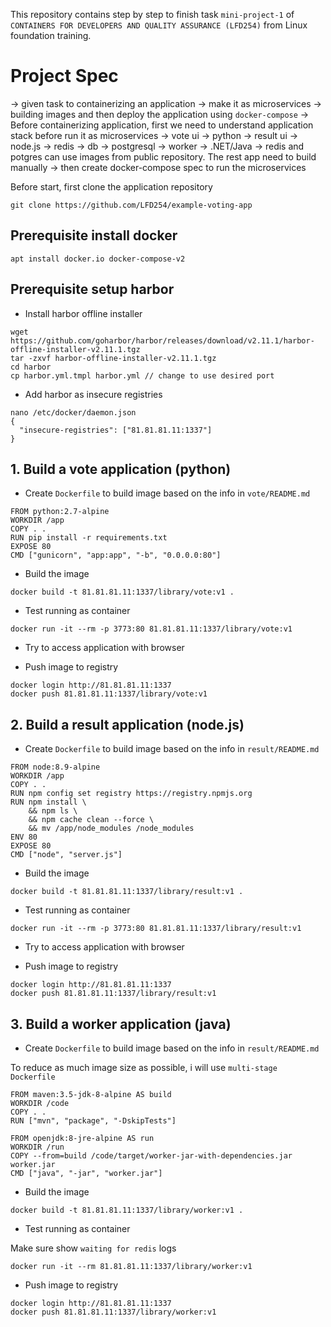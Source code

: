 This repository contains step by step to finish task `mini-project-1` of `CONTAINERS FOR DEVELOPERS AND QUALITY ASSURANCE (LFD254)` from Linux foundation training.

# Project Spec

→ given task to containerizing an application
→ make it as microservices
→ building images and then deploy the application using `docker-compose`
→ Before containerizing application, first we need to understand application stack before run it as microservices
→ vote ui → python
→ result ui → node.js
→ redis
→ db → postgresql
→ worker → .NET/Java
→ redis and potgres can use images from public repository. The rest app need to build manually
→ then create docker-compose spec to run the microservices

Before start, first clone the application repository

```
git clone https://github.com/LFD254/example-voting-app
```

## Prerequisite install docker

```
apt install docker.io docker-compose-v2
```

## Prerequisite setup harbor

- Install harbor offline installer 

```
wget https://github.com/goharbor/harbor/releases/download/v2.11.1/harbor-offline-installer-v2.11.1.tgz
tar -zxvf harbor-offline-installer-v2.11.1.tgz
cd harbor
cp harbor.yml.tmpl harbor.yml // change to use desired port
```

- Add harbor as insecure registries

```
nano /etc/docker/daemon.json
{
  "insecure-registries": ["81.81.81.11:1337"]
}
```

## 1. Build a vote application (python)

- Create `Dockerfile` to build image based on the info in `vote/README.md`

```
FROM python:2.7-alpine
WORKDIR /app
COPY . .
RUN pip install -r requirements.txt
EXPOSE 80
CMD ["gunicorn", "app:app", "-b", "0.0.0.0:80"]
```

- Build the image

```
docker build -t 81.81.81.11:1337/library/vote:v1 .
```

- Test running as container

```
docker run -it --rm -p 3773:80 81.81.81.11:1337/library/vote:v1
```

- Try to access application with browser

- Push image to registry

```
docker login http://81.81.81.11:1337
docker push 81.81.81.11:1337/library/vote:v1
```

## 2. Build a result application (node.js)

- Create `Dockerfile` to build image based on the info in `result/README.md`

```
FROM node:8.9-alpine
WORKDIR /app
COPY . .
RUN npm config set registry https://registry.npmjs.org
RUN npm install \
    && npm ls \
    && npm cache clean --force \
    && mv /app/node_modules /node_modules
ENV 80
EXPOSE 80
CMD ["node", "server.js"]
```

- Build the image

```
docker build -t 81.81.81.11:1337/library/result:v1 .
```

- Test running as container

```
docker run -it --rm -p 3773:80 81.81.81.11:1337/library/result:v1
```

- Try to access application with browser

- Push image to registry

```
docker login http://81.81.81.11:1337
docker push 81.81.81.11:1337/library/result:v1
```

## 3. Build a worker application (java)

- Create `Dockerfile` to build image based on the info in `result/README.md`

To reduce as much image size as possible, i will use `multi-stage Dockerfile`

```
FROM maven:3.5-jdk-8-alpine AS build
WORKDIR /code
COPY . .
RUN ["mvn", "package", "-DskipTests"]

FROM openjdk:8-jre-alpine AS run
WORKDIR /run
COPY --from=build /code/target/worker-jar-with-dependencies.jar worker.jar
CMD ["java", "-jar", "worker.jar"]
```

- Build the image

```
docker build -t 81.81.81.11:1337/library/worker:v1 .
```

- Test running as container

Make sure show `waiting for redis` logs

```
docker run -it --rm 81.81.81.11:1337/library/worker:v1
```

- Push image to registry

```
docker login http://81.81.81.11:1337
docker push 81.81.81.11:1337/library/worker:v1
```
